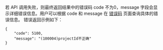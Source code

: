 ﻿若 API 调用失败，则最终返回结果中的错误码 code 不为0，message 字段会显示详细错误信息。用户可以根据 code 和 message 在 [错误码](https://intl.cloud.tencent.com/document/product/378/34714) 页面查询具体的错误信息。
错误返回示例如下：

```
{
	"code": 5100,
	"message": "(100004)projectId不正确"
}
```
